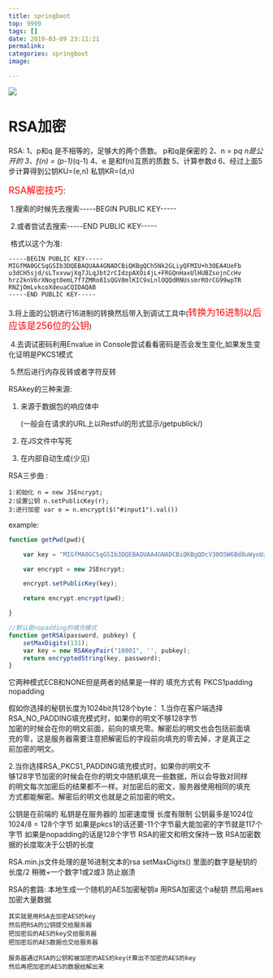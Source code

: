 ```yaml
---
title: springboot
top: 9999
tags: []
date: 2019-03-09 23:11:21
permalink:
categories: springboot
image:

---
```


<p class="description"></p>

<meta name="referrer" content="no-referrer" />

<img src="http://blog-mamba.oss-cn-beijing.aliyuncs.com/springboot/title.png">

<!-- more -->

# RSA加密

RSA:
1、p和q 是不相等的，足够大的两个质数。 p和q是保密的
2、n = p*q n是公开的
3、f(n) = (p-1)*(q-1)
4、e 是和f(n)互质的质数
5、计算参数d
6、经过上面5步计算得到公钥KU=(e,n) 私钥KR=(d,n)



<font size='4px' style=color:red>RSA解密技巧:</font>

​			1.搜索的时候先去搜索-----BEGIN PUBLIC KEY-----

​			2.或者尝试去搜索-----END PUBLIC KEY-----

​			格式以这个为准:

```
-----BEGIN PUBLIC KEY-----
MIGfMA0GCSqGSIb3DQEBAQUAA4GNADCBiQKBgQCh5Nk2GLiyQFMIU+h3OEA4UeFb
u3dCH5sjd/sLTxxvwjXq7JLqJbt2rCIdzpAXOi4jL+FRGQnHaxUlHUBZsojnCcHv
hrz2knV6rXNogt0emL7f7ZMRo8IsQGV8mlKIC9xLnlOQQdRNUssmrROrCG99wpTR
RNZjOmLvkcoXdeuaCQIDAQAB
-----END PUBLIC KEY-----
```

​			3.将上面的公钥进行16进制的转换然后带入到调试工具中(<font size='4px' style=color:red>转换为16进制以后应该是256位的公钥</font>)

​			4.去调试密码利用Envalue  in  Console尝试看看密码是否会发生变化,如果发生变化证明是PKCS1模式

​			5.然后进行内存反转或者字符反转

RSAkey的三种来源:

1. 来源于数据包的响应体中

   (一般会在请求的URL上以Restful的形式显示/getpublick/)

2. 在JS文件中写死

3. 在内部自动生成(少见)



RSA三步曲 :

```
1:初始化 n = new JSEncrypt;
2:设置公钥 n.setPublicKey(r);
3:进行加密 var e = n.encrypt($("#input1").val())
```

example:

```javascript
function getPwd(pwd){

	var key = "MIGfMA0GCSqGSIb3DQEBAQUAA4GNADCBiQKBgQDcV30OSW6Bd8uWyoUzajb7Rwe7NH9J8czQZSgGv9LBk0QZevURdhbME0GbCHS79mOP3+/KgvYZR5NakGd/ZGcagxhoCCY6sDYKA5iTQaXCbg5dhpfviWnj3ck0iGIVCf26QaquJttWsHEU3C0lwkJzGDTC0QjPnV4HwgDd70BcuwIDAQAB";

	var encrypt = new JSEncrypt;

    encrypt.setPublicKey(key);

    return encrypt.encrypt(pwd);

}
```

```javascript
//默认是nopadding的填充模式
function getRSA(password, pubkey) {
    setMaxDigits(131);
    var key = new RSAKeyPair("10001", '', pubkey);
    return encryptedString(key, password);
}
```

它两种模式ECB和NONE但是两者的结果是一样的 
填充方式有
PKCS1padding
nopadding

假如你选择的秘钥长度为1024bit共128个byte：
1.当你在客户端选择RSA_NO_PADDING填充模式时，如果你的明文不够128字节  
加密的时候会在你的明文前面，前向的填充零。解密后的明文也会包括前面填  
充的零，这是服务器需要注意把解密后的字段前向填充的零去掉，才是真正之  
前加密的明文。  

2.当你选择RSA_PKCS1_PADDING填充模式时，如果你的明文不  
够128字节加密的时候会在你的明文中随机填充一些数据，所以会导致对同样  
的明文每次加密后的结果都不一样。对加密后的密文，服务器使用相同的填充  
方式都能解密。解密后的明文也就是之前加密的明文。  

公钥是在前端的
私钥是在服务器的
加密速度慢 长度有限制
公钥最多是1024位 1024/8 =  128个字节
如果是pkcs1的话还要-11个字节最大能加密的字节就是117个字节
如果是nopadding的话是128个字节
RSA的密文和明文保持一致
RSA加密数据的长度取决于公钥的长度

RSA.min.js文件处理的是16进制文本的rsa
setMaxDigits() 里面的数字是秘钥的  长度/2 稍微+一个数字1或2或3 防止崩溃

RSA的套路:
    本地生成一个随机的AES加密秘钥a
    用RSA加密这个a秘钥
    然后用aes加密大量数据  

```
其实就是用RSA去加密AES的key
然后把RSA的公钥提交给服务器
把加密后的AES的key交给服务器
把加密后的AES数据也交给服务器

服务器通过RSA的公钥和被加密的AES的key计算出不加密的AES的key
然后再把加密的AES的数据给解出来
```



